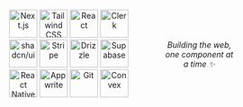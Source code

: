 
<div style="display: flex; align-items: center; gap: 20px; padding: 20px 40px;">
<div align="center">
  <img src="https://cdn.jsdelivr.net/gh/devicons/devicon/icons/nextjs/nextjs-original.svg" alt="Next.js" width="50" height="50"/>
  <img src="https://cdn.jsdelivr.net/gh/devicons/devicon/icons/tailwindcss/tailwindcss-original.svg" alt="Tailwind CSS" width="50" height="50"/>
  <img src="https://cdn.jsdelivr.net/gh/devicons/devicon/icons/react/react-original.svg" alt="React" width="50" height="50"/>
  <img src="https://img.clerk.com/static/logo-light-mode-400x400.png" alt="Clerk" width="50" height="50"/>
  <img src="https://ui.shadcn.com/apple-touch-icon.png" alt="shadcn/ui" width="50" height="50"/>
  <img src="https://images.ctfassets.net/fzn2n1nzq965/HTTOloNPhisV9P4hlMPNA/cacf1bb88b9fc492dfad34378d844280/Stripe_icon_-_square.svg" alt="Stripe" width="50" height="50"/>
  <img src="https://cdn.jsdelivr.net/gh/devicons/devicon/icons/postgresql/postgresql-original.svg" alt="Drizzle" width="50" height="50"/>
  <img src="https://cdn.brandfetch.io/idsSceG8fK/w/436/h/449/theme/dark/symbol.png?c=1dxbfHSJFAPEGdCLU4o5B" alt="Supabase" width="50" height="50"/>
  <img src="https://cdn.jsdelivr.net/gh/devicons/devicon/icons/react/react-original.svg" alt="React Native" width="50" height="50"/>
  <img src="https://cdn.brandfetch.io/idvS_RDVeX/theme/dark/symbol.svg?c=1dxbfHSJFAPEGdCLU4o5B" alt="Appwrite" width="50" height="50"/>
  <img src="https://cdn.jsdelivr.net/gh/devicons/devicon/icons/git/git-original.svg" alt="Git" width="50" height="50"/>
  <img src="https://convex.dev/favicon.ico" alt="Convex" width="50" height="50"/>
</div>
<br/>

<div align="center">
  <i>Building the web, one component at a time ✨</i>
</div>

